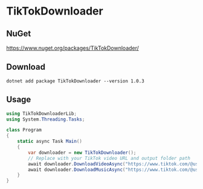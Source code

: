 # TikTokDownloader

## NuGet
https://www.nuget.org/packages/TikTokDownloader/

## Download
```dotnet add package TikTokDownloader --version 1.0.3```

## Usage

```csharp
using TikTokDownloaderLib;
using System.Threading.Tasks;

class Program
{
    static async Task Main()
    {
        var downloader = new TikTokDownloader();
        // Replace with your TikTok video URL and output folder path
        await downloader.DownloadVideoAsync("https://www.tiktok.com/@username/video/1234567890", @"C:\Downloads\TikTok");
        await downloader.DownloadMusicAsync("https://www.tiktok.com/@username/video/1234567890", @"C:\Downloads\TikTok");
    }
}
```
